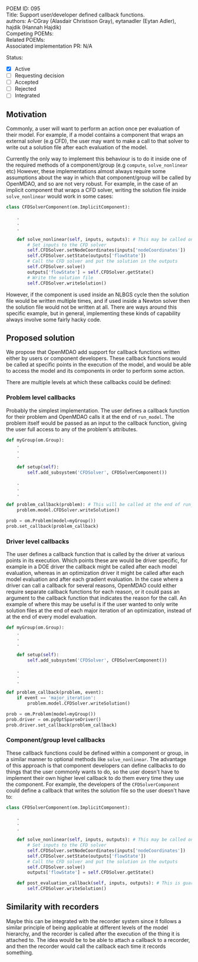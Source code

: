 POEM ID: 095  
Title: Support user/developer defined callback functions.  
authors: A-CGray (Alasdair Christison Gray), eytanadler (Eytan Adler), hajdik (Hannah Hajdik)  
Competing POEMs:  
Related POEMs:  
Associated implementation PR: N/A  

Status:

- [x] Active
- [ ] Requesting decision
- [ ] Accepted
- [ ] Rejected
- [ ] Integrated

<!-- <Note: two space are required after every line of the header to create proper linebreaks in the markdown> -->


## Motivation

Commonly, a user will want to perform an action once per evaluation of their model.
For example, if a model contains a component that wraps an external solver (e.g CFD), the user may want to make a call to that solver to write out a solution file after each evaluation of the model.

Currently the only way to implement this behaviour is to do it inside one of the required methods of a component/group (e.g `compute`, `solve_nonlinear` etc)
However, these implementations almost always require some assumptions about the way in which that component/group will be called by OpenMDAO, and so are not very robust.
For example, in the case of an implicit component that wraps a CFD solver, writing the solution file inside `solve_nonlinear` would work in some cases:

```python
class CFDSolverComponent(om.ImplicitComponent):

    .
    .
    .

    def solve_nonlinear(self, inputs, outputs): # This may be called once, none, or multiple times per model evaluation
        # Set inputs to the CFD solver
        self.CFDSolver.setNodeCoordinates(inputs['nodeCoordinates'])
        self.CFDSolver.setState(outputs['flowState'])
        # Call the CFD solver and put the solution in the outputs
        self.CFDSolver.solve()
        outputs['flowState'] = self.CFDSolver.getState()
        # Write the solution file
        self.CFDSolver.writeSolution()
```

However, if the component is used inside an NLBGS cycle then the solution file would be written multiple times, and if used inside a Newton solver then the solution file would not be written at all.
There are ways around this specific example, but in general, implementing these kinds of capability always involve some fairly hacky code.

## Proposed solution

We propose that OpenMDAO add support for callback functions written either by users or component developers.
These callback functions would be called at specific points in the execution of the model, and would be able to access the model and its components in order to perform some action.

There are multiple levels at which these callbacks could be defined:

### Problem level callbacks

Probably the simplest implementation. The user defines a callback function for their problem and OpenMDAO calls it at the end of `run_model`.
The problem itself would be passed as an input to the callback function, giving the user full access to any of the problem's attributes.

```python
def myGroup(om.Group):
    .
    .
    .

    def setup(self):
        self.add_subsystem('CFDSolver', CFDSolverComponent())

    .
    .
    .

def problem_callback(problem): # This will be called at the end of run_model
    problem.model.CFDSolver.writeSolution()

prob = om.Problem(model=myGroup())
prob.set_callback(problem_callback)
```

### Driver level callbacks

The user defines a callback function that is called by the driver at various points in its execution.
Which points these are would be driver specific, for example in a DOE driver the callback might be called after each model evaluation, whereas in an optimization driver it might be called after each model evaluation and after each gradient evaluation.
In the case where a driver can call a callback for several reasons, OpenMDAO could either require separate callback functions for each reason, or it could pass an argument to the callback function that indicates the reason for the call.
An example of where this may be useful is if the user wanted to only write solution files at the end of each major iteration of an optimization, instead of at the end of every model evaluation.

```python
def myGroup(om.Group):
    .
    .
    .

    def setup(self):
        self.add_subsystem('CFDSolver', CFDSolverComponent())

    .
    .
    .

def problem_callback(problem, event):
    if event == 'major_iteration':
        problem.model.CFDSolver.writeSolution()

prob = om.Problem(model=myGroup())
prob.driver = om.pyOptSparseDriver()
prob.driver.set_callback(problem_callback)
```

### Component/group level callbacks

These callback functions could be defined within a component or group, in a similar manner to optional methods like `solve_nonlinear`.
The advantage of this approach is that component developers can define callbacks to do things that the user commonly wants to do, so the user doesn't have to implement their own higher level callback to do them every time they use the component.
For example, the developers of the `CFDSolverComponent` could define a callback that writes the solution file so the user doesn't have to:

```python
class CFDSolverComponent(om.ImplicitComponent):

    .
    .
    .

    def solve_nonlinear(self, inputs, outputs): # This may be called once, none, or multiple times per model evaluation
        # Set inputs to the CFD solver
        self.CFDSolver.setNodeCoordinates(inputs['nodeCoordinates'])
        self.CFDSolver.setState(outputs['flowState'])
        # Call the CFD solver and put the solution in the outputs
        self.CFDSolver.solve()
        outputs['flowState'] = self.CFDSolver.getState()

    def post_evaluation_callback(self, inputs, outputs): # This is guaranteed to be called at the end of each model evaluation
        self.CFDSolver.writeSolution()
```

## Similarity with recorders

Maybe this can be integrated with the recorder system since it follows a similar principle of being applicable at different levels of the model hierarchy, and the recorder is called after the execution of the thing it is attached to.
The idea would be to be able to attach a callback to a recorder, and then the recorder would call the callback each time it records something.
